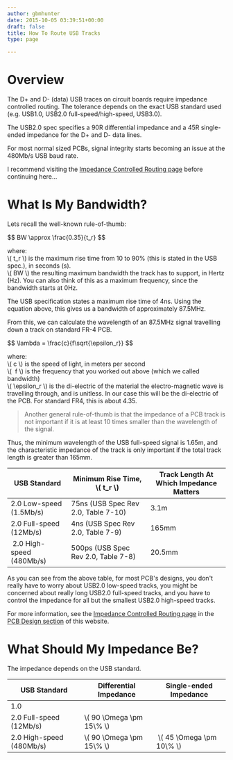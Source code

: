 ```yaml
---
author: gbmhunter
date: 2015-10-05 03:39:51+00:00
draft: false
title: How To Route USB Tracks
type: page

---
```


# Overview

The D+ and D- (data) USB traces on circuit boards require impedance controlled routing. The tolerance depends on the exact USB standard used (e.g. USB1.0, USB2.0 full-speed/high-speed, USB3.0).

The USB2.0 spec specifies a 90R differential impedance and a 45R single-ended impedance for the D+ and D- data lines.

For most normal sized PCBs, signal integrity starts becoming an issue at the 480Mb/s USB baud rate.

I recommend visiting the [Impedance Controlled Routing page](/pcb-design/impedance-controlled-routing) before continuing here...

# What Is My Bandwidth?

Lets recall the well-known rule-of-thumb:

<div>$$ BW \approx \frac{0.35}{t_r} $$</div>

<p class="centered">
    where:<br>
    \( t_r \) is the maximum rise time from 10 to 90% (this is stated in the USB spec.), in seconds (s).<br>  
    \( BW \) the resulting maximum bandwidth the track has to support, in Hertz (Hz). You can also think of this as a maximum frequency, since the bandwidth starts at 0Hz.<br>
</p>

The USB specification states a maximum rise time of 4ns. Using the equation above, this gives us a bandwidth of approximately 87.5MHz. 

From this, we can calculate the wavelength of an 87.5MHz signal travelling down a track on standard FR-4 PCB.

<div>$$ \lambda = \frac{c}{f\sqrt{\epsilon_r}} $$</div>

<p class="centered">
    where:<br>
    \( c \) is the speed of light, in meters per second<br>
    \(  f \) is the frequency that you worked out above (which we called bandwidth)<br>
    \( \epsilon_r \) is the di-electric of the material the electro-magnetic wave is travelling through, and is unitless. In our case this will be the di-electric of the PCB. For standard FR4, this is about 4.35.<br>
</p>

> Another general rule-of-thumb is that the impedance of a PCB track is not important if it is at least 10 times smaller than the wavelength of the signal.

Thus, the minimum wavelength of the USB full-speed signal is 1.65m, and the characteristic impedance of the track is only important if the total track length is greater than 165mm.

<table>
    <thead>
        <tr>
            <th>USB Standard</th>
            <th>Minimum Rise Time, \( t_r \)</th>
            <th>Track Length At Which Impedance Matters</th>
        </tr>
    </thead>
    <tbody>
<tr>
<td >2.0 Low-speed (1.5Mb/s)
</td>
<td >75ns (USB Spec Rev 2.0, Table 7-10)
</td>
<td >3.1m
</td></tr><tr >
<td >2.0 Full-speed (12Mb/s)
</td>
<td >4ns (USB Spec Rev 2.0, Table 7-9)
</td>
<td >165mm
</td></tr><tr >
<td > 2.0 High-speed (480Mb/s)
</td>
<td >500ps (USB Spec Rev 2.0, Table 7-8)
</td>
<td >20.5mm
</td></tr></tbody></table>

As you can see from the above table, for most PCB's designs, you don't really have to worry about USB2.0 low-speed tracks, you might be concerned about really long USB2.0 full-speed tracks, and you have to control the impedance for all but the smallest USB2.0 high-speed tracks.

For more information, see the [Impedance Controlled Routing page](/pcb-design/impedance-controlled-routing) in the [PCB Design section](/pcb-design) of this website.

# What Should My Impedance Be?

The impedance depends on the USB standard.

<table>
    <thead>
        <tr>
            <th>USB Standard</th>
            <th>Differential Impedance</th>
            <th>Single-ended Impedance</th>
        </tr>
    </thead>
<tbody>
<tr >
<td >1.0
</td>
<td > 
</td>
<td > 
</td></tr><tr >
<td >2.0 Full-speed (12Mb/s)
</td>
<td >\( 90 \Omega \pm 15\% \)
</td>
<td > 
</td></tr><tr >
<td >2.0 High-speed (480Mb/s)
</td>
<td >\( 90 \Omega \pm 15\% \)
</td>
<td > \( 45 \Omega \pm 10\% \)
</td></tr></tbody></table>
